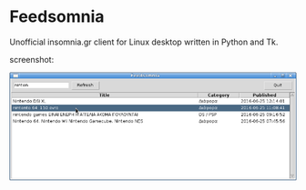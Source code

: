 # Feedsomnia

Unofficial insomnia.gr client for Linux desktop written in Python and Tk.

screenshot:

![alt tag](https://raw.githubusercontent.com/obionar/feedsomnia/master/Screenshot.png)
